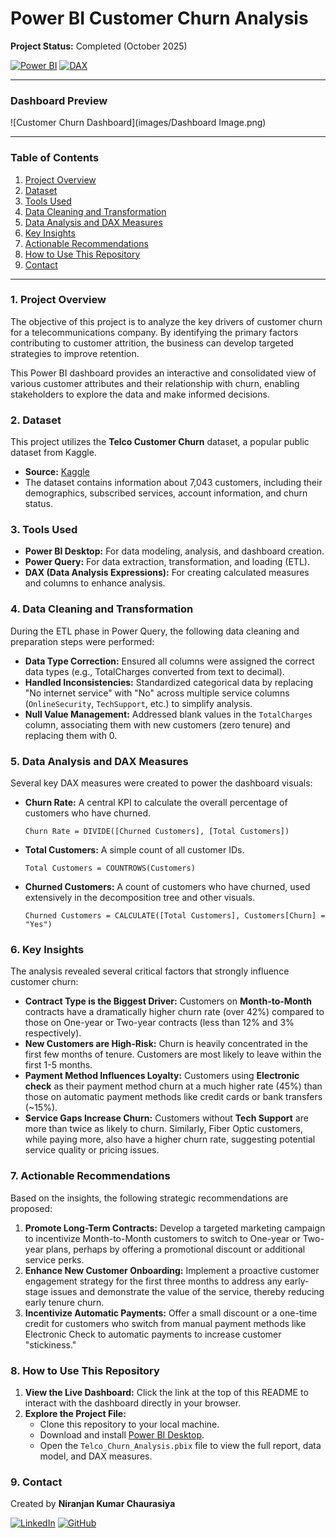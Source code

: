 # Power BI Customer Churn Analysis

**Project Status:** Completed (October 2025)

[![Power BI](https://img.shields.io/badge/Power%20BI-F2C811?style=for-the-badge&logo=Power%20BI&logoColor=black)](https://powerbi.microsoft.com/en-us/)
[![DAX](https://img.shields.io/badge/DAX-2E8540?style=for-the-badge)](https://docs.microsoft.com/en-us/dax/)



---

### Dashboard Preview
![Customer Churn Dashboard](images/Dashboard Image.png)

---

### Table of Contents
1. [Project Overview](#1-project-overview)
2. [Dataset](#2-dataset)
3. [Tools Used](#3-tools-used)
4. [Data Cleaning and Transformation](#4-data-cleaning-and-transformation)
5. [Data Analysis and DAX Measures](#5-data-analysis-and-dax-measures)
6. [Key Insights](#6-key-insights)
7. [Actionable Recommendations](#7-actionable-recommendations)
8. [How to Use This Repository](#8-how-to-use-this-repository)
9. [Contact](#9-contact)

---

### 1. Project Overview

The objective of this project is to analyze the key drivers of customer churn for a telecommunications company. By identifying the primary factors contributing to customer attrition, the business can develop targeted strategies to improve retention.

This Power BI dashboard provides an interactive and consolidated view of various customer attributes and their relationship with churn, enabling stakeholders to explore the data and make informed decisions.

### 2. Dataset

This project utilizes the **Telco Customer Churn** dataset, a popular public dataset from Kaggle.
* **Source:** [Kaggle](https://www.kaggle.com/datasets/blastchar/telco-customer-churn)
* The dataset contains information about 7,043 customers, including their demographics, subscribed services, account information, and churn status.

### 3. Tools Used

* **Power BI Desktop:** For data modeling, analysis, and dashboard creation.
* **Power Query:** For data extraction, transformation, and loading (ETL).
* **DAX (Data Analysis Expressions):** For creating calculated measures and columns to enhance analysis.

### 4. Data Cleaning and Transformation

During the ETL phase in Power Query, the following data cleaning and preparation steps were performed:
* **Data Type Correction:** Ensured all columns were assigned the correct data types (e.g., TotalCharges converted from text to decimal).
* **Handled Inconsistencies:** Standardized categorical data by replacing "No internet service" with "No" across multiple service columns (`OnlineSecurity`, `TechSupport`, etc.) to simplify analysis.
* **Null Value Management:** Addressed blank values in the `TotalCharges` column, associating them with new customers (zero tenure) and replacing them with 0.

### 5. Data Analysis and DAX Measures

Several key DAX measures were created to power the dashboard visuals:
* **Churn Rate:** A central KPI to calculate the overall percentage of customers who have churned.
    ```dax
    Churn Rate = DIVIDE([Churned Customers], [Total Customers])
    ```
* **Total Customers:** A simple count of all customer IDs.
    ```dax
    Total Customers = COUNTROWS(Customers)
    ```
* **Churned Customers:** A count of customers who have churned, used extensively in the decomposition tree and other visuals.
    ```dax
    Churned Customers = CALCULATE([Total Customers], Customers[Churn] = "Yes")
    ```

### 6. Key Insights

The analysis revealed several critical factors that strongly influence customer churn:
* **Contract Type is the Biggest Driver:** Customers on **Month-to-Month** contracts have a dramatically higher churn rate (over 42%) compared to those on One-year or Two-year contracts (less than 12% and 3% respectively).
* **New Customers are High-Risk:** Churn is heavily concentrated in the first few months of tenure. Customers are most likely to leave within the first 1-5 months.
* **Payment Method Influences Loyalty:** Customers using **Electronic check** as their payment method churn at a much higher rate (45%) than those on automatic payment methods like credit cards or bank transfers (~15%).
* **Service Gaps Increase Churn:** Customers without **Tech Support** are more than twice as likely to churn. Similarly, Fiber Optic customers, while paying more, also have a higher churn rate, suggesting potential service quality or pricing issues.

### 7. Actionable Recommendations

Based on the insights, the following strategic recommendations are proposed:
1.  **Promote Long-Term Contracts:** Develop a targeted marketing campaign to incentivize Month-to-Month customers to switch to One-year or Two-year plans, perhaps by offering a promotional discount or additional service perks.
2.  **Enhance New Customer Onboarding:** Implement a proactive customer engagement strategy for the first three months to address any early-stage issues and demonstrate the value of the service, thereby reducing early tenure churn.
3.  **Incentivize Automatic Payments:** Offer a small discount or a one-time credit for customers who switch from manual payment methods like Electronic Check to automatic payments to increase customer "stickiness."

### 8. How to Use This Repository

1.  **View the Live Dashboard:** Click the link at the top of this README to interact with the dashboard directly in your browser.
2.  **Explore the Project File:**
    * Clone this repository to your local machine.
    * Download and install [Power BI Desktop](https://powerbi.microsoft.com/en-us/desktop/).
    * Open the `Telco_Churn_Analysis.pbix` file to view the full report, data model, and DAX measures.

### 9. Contact

Created by **Niranjan Kumar Chaurasiya** 

[![LinkedIn](https://img.shields.io/badge/LinkedIn-0077B5?style=for-the-badge&logo=linkedin&logoColor=white)](https://www.linkedin.com/in/niranjankumarchaurasiya999/)
[![GitHub](https://img.shields.io/badge/GitHub-100000?style=for-the-badge&logo=github&logoColor=white)](https://github.com/niranjan77978)
